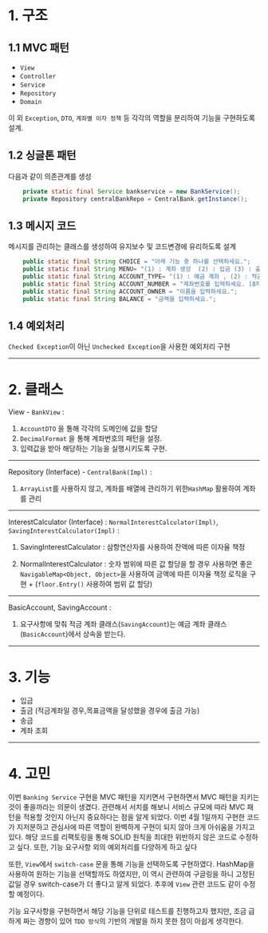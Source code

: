# 1. 구조 

## 1.1 MVC 패턴

- `View`
- `Controller`
- `Service`
- `Repository`
- `Domain`

이 외 `Exception`, `DTO`, `계좌별 이자 정책` 등 각각의 역할을 분리하여 기능을 구현하도록 설계.

## 1.2 싱글톤 패턴

다음과 같이 의존관계를 생성

```java
    private static final Service bankservice = new BankService();
    private Repository centralBankRepo = CentralBank.getInstance();
```
## 1.3 메시지 코드

메시지를 관리하는 클래스를 생성하여 유지보수 및 코드변경에 유리하도록 설계

```java
    public static final String CHOICE = "아래 기능 중 하나를 선택하세요.";
    public static final String MENU= "(1) : 계좌 생성  (2) : 입금 (3) : 출금 (4) : 송금 (5) 계좌조회 (6) 프로그램 종료" ;
    public static final String ACCOUNT_TYPE= "(1) : 예금 계좌 , (2) : 적금 계좌";
    public static final String ACCOUNT_NUMBER = "계좌번호를 입력하세요. (8자리 입력)";
    public static final String ACCOUNT_OWNER = "이름을 입력하세요.";
    public static final String BALANCE = "금액을 입력하세요.";
```

## 1.4 예외처리

`Checked Exception`이 아닌 `Unchecked Exception`을 사용한 예외처리 구현

---

# 2. 클래스


View - `BankView` 
: 

1.  `AccountDTO` 을 통해 각각의 도메인에 값을 할당
2.  `DecimalFormat` 을 통해 계좌번호의 패턴을 설정.
3. 입력값을 받아 해당하는 기능을 실행시키도록 구현.


---

Repository (Interface) - `CentralBank(Impl)`
: 
1. `ArrayList`를 사용하지 않고, 계좌를 배열에 관리하기 위한`HashMap` 활용하여 계좌를 관리

---

InterestCalculator (Interface) : `NormalInterestCalculator(Impl)`, `SavingInterestCalculator(Impl)`
: 

1. SavingInterestCalculator
: 삼항연산자를 사용하여 잔액에 따른 이자율 책정

2. NormalInterestCalculator
: 숫자 범위에 따른 값 할당을 할 경우 사용하면 좋은 `NavigableMap<Object, Object>`을 사용하여 
금액에 따른 이자율 책정 로직을 구현 +  (`floor.Entry()` 사용하여 범위 값 할당)


---

BasicAccount, SavingAccount
: 

1. 요구사항에 맞춰 적금 계좌 클래스(`SavingAccount`)는 예금 계좌 클래스(`BasicAccount`)에서 상속을 받는다.

---

# 3. 기능

* 입금
* 출금 (적금계좌일 경우,목표금액을 달성했을 경우에 출금 가능)
* 송금
* 계좌 조회


---

# 4. 고민

이번 `Banking Service` 구현을 MVC 패턴을 지키면서 구현하면서 MVC 패턴을 지키는 것이 좋을까라는 의문이 생겼다. 관련해서 서치를 해보니 서비스 규모에 따라 MVC 패턴을 적용할 것인지 아닌지 중요하다는 점을 알게 되었다. 이번 4월 1일까지 구현한 코드가 지저분하고
관심사에 따른 역할이 완벽하게 구현이 되지 않아 크게 아쉬움을 가지고 있다. 해당 코드를 리팩토링을 통해 SOLID 원칙을 최대한 위반하지 않은 코드로 수정하고 싶다. 또한, 기능 요구사항 외의 예외처리를 다양하게 하고 싶다

또한, `View`에서 `switch-case` 문을 통해 기능을 선택하도록 구현하였다. HashMap을 사용하여 원하는 기능을 선택할까도 하였지만, 이 역시 관련하여 구글링을 하니 고정된 값일 경우 switch-case가 더 좋다고 알게 되었다.
추후에 `View` 관련 코드도 같이 수정할 예정이다.

기능 요구사항을 구현하면서 해당 기능을 단위로 테스트를 진행하고자 했지만, 조금 급하게 짜는 경향이 있어 `TDD 방식`의 기반의 개발을 하지 못한 점이 아쉽게 생각한다.


